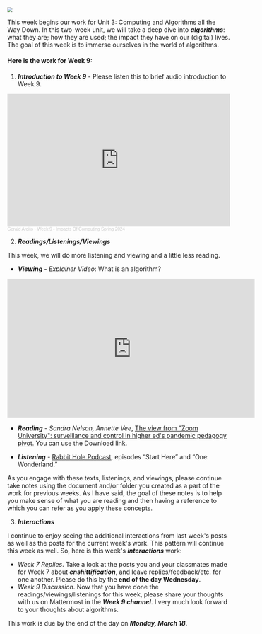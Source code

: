 <img src="https://live.staticflickr.com/7815/47491339322_7c5c11e121_b.jpg" style="zoom:67%;" >

This week begins our work for Unit 3: Computing and Algorithms all the Way Down. In this two-week unit, we will take a deep dive into ***algorithms***: what they are; how they are used; the impact they have on our (digital) lives. The goal of this week is to immerse ourselves in the world of algorithms.


#### Here is the work for Week 9:

1. ***Introduction to Week 9*** - Please listen this to brief audio introduction to Week 9.
<iframe width="100%" height="300" scrolling="no" frameborder="no" allow="autoplay" src="https://w.soundcloud.com/player/?url=https%3A//api.soundcloud.com/tracks/1770166263&color=%23ff5500&auto_play=false&hide_related=false&show_comments=true&show_user=true&show_reposts=false&show_teaser=true&visual=true"></iframe><div style="font-size: 10px; color: #cccccc;line-break: anywhere;word-break: normal;overflow: hidden;white-space: nowrap;text-overflow: ellipsis; font-family: Interstate,Lucida Grande,Lucida Sans Unicode,Lucida Sans,Garuda,Verdana,Tahoma,sans-serif;font-weight: 100;"><a href="https://soundcloud.com/gerald-ardito" title="Gerald Ardito" target="_blank" style="color: #cccccc; text-decoration: none;">Gerald Ardito</a> · <a href="https://soundcloud.com/gerald-ardito/week-9-impacts-of-computing-spring-2024" title="Week 9 - Impacts Of Computing Spring 2024" target="_blank" style="color: #cccccc; text-decoration: none;">Week 9 - Impacts Of Computing Spring 2024</a></div>


2. ***Readings/Listenings/Viewings***

This week, we will do more listening and viewing and a little less reading. 

* ***Viewing*** - *Explainer Video*: What is an algorithm?

<iframe width="560" height="315" src="https://www.youtube.com/embed/kaGpgiXExS0?si=-y4c6f3uL5nGHiRo" title="YouTube video player" frameborder="0" allow="accelerometer; autoplay; clipboard-write; encrypted-media; gyroscope; picture-in-picture; web-share" allowfullscreen></iframe>

* ***Reading*** - *Sandra Nelson, Annette Vee*, [The view from "Zoom University": surveillance and control in higher ed's pandemic pedagogy pivot.](https://sussex.figshare.com/articles/journal_contribution/The_view_from_Zoom_University_surveillance_and_control_in_higher_ed_s_pandemic_pedagogy_pivot/23490788 ) You can use the Download link.

* ***Listening*** - [Rabbit Hole Podcast](https://www.nytimes.com/2020/04/22/podcasts/rabbit-hole-prologue.html), episodes “Start Here” and “One: Wonderland.”

As you engage with these texts, listenings, and viewings, please continue take notes using the document and/or folder you created as a part of the work for previous weeks.  As I have said, the goal of these notes is to help you make sense of what you are reading and then having a reference to which you can refer as you apply these concepts. 

3. ***Interactions***

I continue to enjoy seeing the additional interactions from last week's posts as well as the posts for the current week's work. This pattern will continue this week as well. So, here is this week's ***interactions*** work:

- *Week 7 Replies*. Take a look at the posts you and your classmates made for Week 7 about ***enshittification***, and leave replies/feedback/etc. for one another. Please do this by the **end of the day Wednesday**.
- *Week 9 Discussion*. Now that you have done the readings/viewings/listenings for this week, please share your thoughts with us on Mattermost in the ***Week 9 channel***. I very much look forward to your thoughts about algorithms.

This work is due by the end of the day on ***Monday,  March 18***.